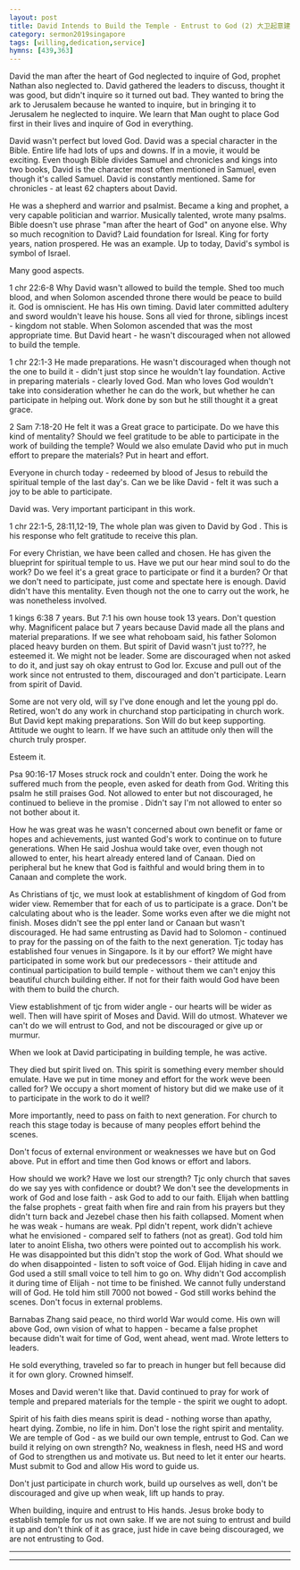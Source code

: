 ```yaml
---
layout: post
title: David Intends to Build the Temple - Entrust to God (2) 大卫起意建圣殿 - 当交托给神（二）
category: sermon2019singapore
tags: [willing,dedication,service]
hymns: [439,363]
---
```


David the man after the heart of God neglected to inquire of God, prophet Nathan also neglected to. David gathered the leaders to discuss, thought it was good, but didn't inquire so it turned out bad. They wanted to bring the ark to Jerusalem because he wanted to inquire, but in bringing it to Jerusalem he neglected to inquire. We learn that Man ought to place God first in their lives and inquire of God in everything.

David wasn't perfect but loved God. David was a special character in the Bible. Entire life had lots of ups and downs. If in a movie, it would be exciting. Even though Bible divides Samuel and chronicles and kings into two books, David is the character most often mentioned in Samuel, even though it's called Samuel. David is constantly mentioned. Same for chronicles - at least 62 chapters about David.

He was a shepherd and warrior and psalmist. Became a king and prophet, a very capable politician and warrior. Musically talented, wrote many psalms. Bible doesn't use phrase "man after the heart of God" on anyone else. Why so much recognition to David? Laid foundation for Isreal. King for forty years, nation prospered. He was an example. Up to today, David's symbol is symbol of Israel.

Many good aspects.

1 chr 22:6-8
Why David wasn't allowed to build the temple. Shed too much blood, and when Solomon ascended throne there would be peace to build it. God is omniscient. He has His own timing. David later committed adultery and sword wouldn't leave his house. Sons all vied for throne,  siblings incest - kingdom not stable. When Solomon ascended that was the most appropriate time. But David heart - he wasn't discouraged when not allowed to build the temple. 

1 chr 22:1-3
He made preparations. He wasn't discouraged when though not the one to build it - didn't just stop since he wouldn't lay foundation. Active in preparing materials - clearly loved God. Man who loves God wouldn't take into consideration whether he can do the work, but whether he can participate in helping out. Work done by son but he still thought it a great grace. 

2 Sam 7:18-20
He felt it was a Great grace to participate. Do we have this kind of mentality? Should we feel gratitude to be able to participate in the work of building the temple? Would we also emulate David who put in much effort to prepare the materials? Put in heart and effort. 

Everyone in church today - redeemed by blood of Jesus to rebuild the spiritual temple of the last day's. Can we be like David - felt it was such a joy to be able to participate. 


David was. Very important participant in this work. 

1 chr 22:1-5, 28:11,12-19, 
The whole plan was given to David by God . This is his response who felt gratitude to receive this plan. 

For every Christian, we have been called and chosen. He has given the blueprint for spiritual temple to us. Have we put our hear mind soul to do the work? Do we feel it's a great grace to participate or find it a burden? Or that we don't need to participate, just come and spectate here is enough. 
David didn't have this mentality. Even though not the one to carry out the work, he was nonetheless involved. 

1 kings 6:38
7 years. But 7:1 his own house took 13 years. Don't question why. Magnificent palace but 7 years because David made all the plans and material preparations. 
If we see what rehoboam said, his father Solomon placed heavy burden on them. But spirit of David wasn't just to???, he esteemed it. We might not be leader. Some are discouraged when not asked to do it, and just say oh okay entrust to God lor. Excuse and pull out of the work since not entrusted to them, discouraged and don't participate. Learn from spirit of David. 

Some are not very old, will sy I've done enough and let the young ppl do. Retired, won't do any work in churchand stop participating in church work. But David kept making preparations. Son Will do but keep supporting. Attitude we ought to learn. If we have such an attitude only then will the church truly prosper. 

Esteem it. 


Psa 90:16-17
Moses struck rock and couldn't enter. Doing the work he suffered much from the people, even asked for death from God. Writing this psalm he still praises God. Not allowed to enter but not discouraged, he continued to believe in the promise . Didn't say I'm not allowed to enter so not bother about it. 

How he was great  was he wasn't concerned about own benefit or fame or hopes and achievements, just wanted God's work to continue on to future generations. When He said Joshua would take over, even though not allowed to enter, his heart already entered land of Canaan. Died on peripheral but he knew that God is faithful and would bring them in to Canaan and complete the work. 

As Christians of tjc, we must look at establishment of kingdom of God from wider view. Remember that for each of us to participate is a grace. Don't be calculating about who is the leader. Some works even after we die might not finish. Moses didn't see the ppl enter land or Canaan but wasn't discouraged. He had same entrusting as David had to Solomon - continued to pray for the passing on of the faith to the next generation. Tjc today has established four venues in Singapore. Is it by our effort? We might have participated in some work but our predecessors - their attitude and continual participation to build temple - without them we can't enjoy this beautiful church building either. If not for their faith would God have been with them to build the church. 

View establishment of tjc from wider angle - our hearts will be wider as well. Then will have spirit of Moses and David. Will do utmost. Whatever we can't do we will entrust to God, and not be discouraged or give up or murmur. 

When we look at David participating in building temple, he was active. 

They died but spirit lived on. This spirit is something every member should emulate. Have we put in time money and effort for the work weve been called for? We occupy a short moment of history but did we make use of it to participate in the work to do it well? 

More importantly, need to pass on faith to next generation. For church to reach this stage today is because of many peoples effort behind the scenes. 


Don't focus of external environment or weaknesses we have but on God above. Put in effort and time then God knows or effort and labors. 

How should we work? Have we lost our strength? Tjc only church that saves do we say yes with confidence or doubt? We don't see the developments in work of God and lose faith - ask God to add to our faith. Elijah when battling the false prophets - great faith when fire and rain from his prayers but they didn't turn back and Jezebel chase then his faith collapsed. Moment when he was weak - humans are weak. Ppl didn't repent, work didn't achieve what he envisioned - compared self to fathers (not as great). God told him later to anoint Elisha, two others were pointed out to accomplish his work. He was disappointed but this didn't stop the work of God. What should we do when disappointed - listen to soft voice of God. Elijah hiding in cave and God used a still small voice to tell him to go on. Why didn't God accomplish it during time of Elijah - not time to be finished. We cannot fully understand will of God. He told him still 7000 not bowed - God still works behind the scenes. Don't focus in external problems. 

Barnabas Zhang said peace, no third world War would come. His own will above God, own vision of what to happen - became a false prophet because didn't wait for time of God, went ahead, went mad. Wrote letters to leaders. 

He sold everything, traveled so far to preach in hunger but fell because did it for own glory. Crowned himself. 

Moses and David  weren't like that. David continued to pray for work of temple and prepared materials for the temple - the spirit we ought to adopt. 

Spirit of his faith dies means spirit is dead - nothing worse than apathy, heart dying. Zombie, no life in him. Don't lose the right spirit and mentality. We are temple of God - as we build our own temple, entrust to God. Can we build it relying on own strength? No, weakness in flesh, need HS and word of God to strengthen us and motivate us. But need to let it enter our hearts. Must submit to God and allow His word to guide us. 

Don't just participate in church work, build up ourselves as well, don't be discouraged and give up when weak, lift up hands to pray. 


When building, inquire and entrust to His hands. Jesus broke body to establish temple for us not own sake. If we are not suing to entrust and build it up and don't think of it as grace, just hide in cave being discouraged, we are not entrusting to God. 



----
****
